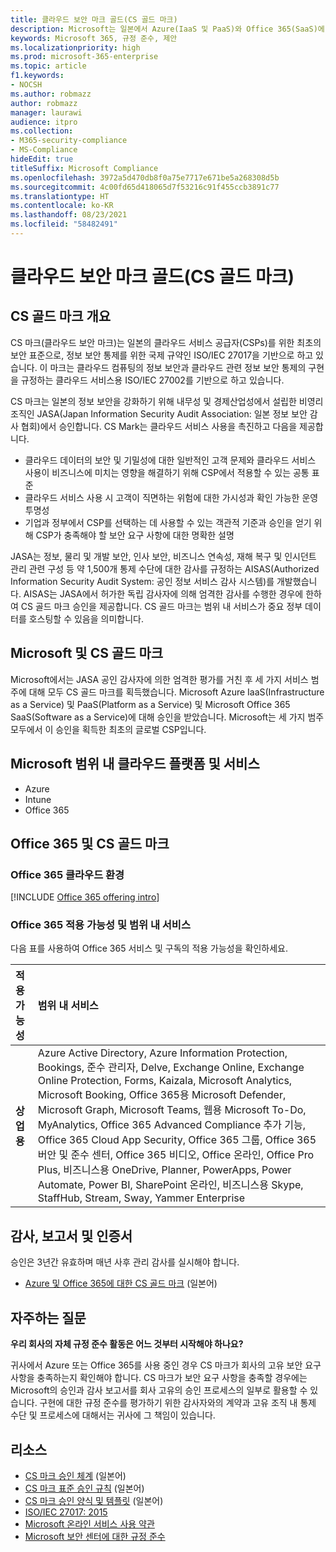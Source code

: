 ```yaml
---
title: 클라우드 보안 마크 골드(CS 골드 마크)
description: Microsoft는 일본에서 Azure(IaaS 및 PaaS)와 Office 365(SaaS)에 대한 CS 골드 마크를 받았습니다.
keywords: Microsoft 365, 규정 준수, 제안
ms.localizationpriority: high
ms.prod: microsoft-365-enterprise
ms.topic: article
f1.keywords:
- NOCSH
ms.author: robmazz
author: robmazz
manager: laurawi
audience: itpro
ms.collection:
- M365-security-compliance
- MS-Compliance
hideEdit: true
titleSuffix: Microsoft Compliance
ms.openlocfilehash: 3972a5d470db8f0a75e7717e671be5a268308d5b
ms.sourcegitcommit: 4c00fd65d418065d7f53216c91f455ccb3891c77
ms.translationtype: HT
ms.contentlocale: ko-KR
ms.lasthandoff: 08/23/2021
ms.locfileid: "58482491"
---
```

# <a name="cloud-security-mark-gold-cs-gold-mark"></a>클라우드 보안 마크 골드(CS 골드 마크)

## <a name="cs-gold-mark-overview"></a>CS 골드 마크 개요

CS 마크(클라우드 보안 마크)는 일본의 클라우드 서비스 공급자(CSPs)를 위한 최초의 보안 표준으로, 정보 보안 통제를 위한 국제 규약인 ISO/IEC 27017을 기반으로 하고 있습니다. 이 마크는 클라우드 컴퓨팅의 정보 보안과 클라우드 관련 정보 보안 통제의 구현을 규정하는 클라우드 서비스용 ISO/IEC 27002를 기반으로 하고 있습니다.

CS 마크는 일본의 정보 보안을 강화하기 위해 내무성 및 경제산업성에서 설립한 비영리 조직인 JASA(Japan Information Security Audit Association: 일본 정보 보안 감사 협회)에서 승인합니다. CS Mark는 클라우드 서비스 사용을 촉진하고 다음을 제공합니다.

- 클라우드 데이터의 보안 및 기밀성에 대한 일반적인 고객 문제와 클라우드 서비스 사용이 비즈니스에 미치는 영향을 해결하기 위해 CSP에서 적용할 수 있는 공통 표준
- 클라우드 서비스 사용 시 고객이 직면하는 위험에 대한 가시성과 확인 가능한 운영 투명성
- 기업과 정부에서 CSP를 선택하는 데 사용할 수 있는 객관적 기준과 승인을 얻기 위해 CSP가 충족해야 할 보안 요구 사항에 대한 명확한 설명

JASA는 정보, 물리 및 개발 보안, 인사 보안, 비즈니스 연속성, 재해 복구 및 인시던트 관리 관련 구성 등 약 1,500개 통제 수단에 대한 감사를 규정하는 AISAS(Authorized Information Security Audit System: 공인 정보 서비스 감사 시스템)를 개발했습니다. AISAS는 JASA에서 허가한 독립 감사자에 의해 엄격한 감사를 수행한 경우에 한하여 CS 골드 마크 승인을 제공합니다. CS 골드 마크는 범위 내 서비스가 중요 정부 데이터를 호스팅할 수 있음을 의미합니다.

## <a name="microsoft-and-cs-gold-mark"></a>Microsoft 및 CS 골드 마크

Microsoft에서는 JASA 공인 감사자에 의한 엄격한 평가를 거친 후 세 가지 서비스 범주에 대해 모두 CS 골드 마크를 획득했습니다. Microsoft Azure IaaS(Infrastructure as a Service) 및 PaaS(Platform as a Service) 및 Microsoft Office 365 SaaS(Software as a Service)에 대해 승인을 받았습니다. Microsoft는 세 가지 범주 모두에서 이 승인을 획득한 최초의 글로벌 CSP입니다.

## <a name="microsoft-in-scope-cloud-platforms--services"></a>Microsoft 범위 내 클라우드 플랫폼 및 서비스

- Azure
- Intune
- Office 365

## <a name="office-365-and-cs-gold-mark"></a>Office 365 및 CS 골드 마크

### <a name="office-365-cloud-environments"></a>Office 365 클라우드 환경

[!INCLUDE [Office 365 offering intro](../includes/o365-offering-introduction.md)]

### <a name="office-365-applicability-and-in-scope-services"></a>Office 365 적용 가능성 및 범위 내 서비스

다음 표를 사용하여 Office 365 서비스 및 구독의 적용 가능성을 확인하세요.

| **적용 가능성** | **범위 내 서비스** |
|:------------------|:----------------------|
| **상업용** | Azure Active Directory, Azure Information Protection, Bookings, 준수 관리자, Delve, Exchange Online, Exchange Online Protection, Forms, Kaizala, Microsoft Analytics, Microsoft Booking, Office 365용 Microsoft Defender, Microsoft Graph, Microsoft Teams, 웹용 Microsoft To-Do, MyAnalytics, Office 365 Advanced Compliance 추가 기능, Office 365 Cloud App Security, Office 365 그룹, Office 365 버안 및 준수 센터, Office 365 비디오, Office 온라인, Office Pro Plus, 비즈니스용 OneDrive, Planner, PowerApps, Power Automate, Power BI, SharePoint 온라인, 비즈니스용 Skype, StaffHub, Stream, Sway, Yammer Enterprise |

## <a name="audits-reports-and-certificates"></a>감사, 보고서 및 인증서

승인은 3년간 유효하며 매년 사후 관리 감사를 실시해야 합니다.

- [Azure 및 Office 365에 대한 CS 골드 마크](https://jcispa.jasa.jp/cs_mark_co/cs_gold_mark_co/) (일본어)

## <a name="frequently-asked-questions"></a>자주하는 질문

**우리 회사의 자체 규정 준수 활동은 어느 것부터 시작해야 하나요?**

귀사에서 Azure 또는 Office 365를 사용 중인 경우 CS 마크가 회사의 고유 보안 요구 사항을 충족하는지 확인해야 합니다. CS 마크가 보안 요구 사항을 충족할 경우에는 Microsoft의 승인과 감사 보고서를 회사 고유의 승인 프로세스의 일부로 활용할 수 있습니다. 구현에 대한 규정 준수를 평가하기 위한 감사자와의 계약과 고유 조직 내 통제 수단 및 프로세스에 대해서는 귀사에 그 책임이 있습니다.

## <a name="resources"></a>리소스

- [CS 마크 승인 체계](https://jcispa.jasa.jp/cloud_security/) (일본어)
- [CS 마크 표준 승인 규칙](https://jcispa.jasa.jp/cloud_security/jcispa_regulation/) (일본어)
- [CS 마크 승인 양식 및 템플릿](https://jcispa.jasa.jp/cloud_security/jcispa_regulation_form/) (일본어)
- [ISO/IEC 27017: 2015](https://www.iso.org/iso/home/store/catalogue_tc/catalogue_detail.htm?csnumber=43757)
- [Microsoft 온라인 서비스 사용 약관](https://aka.ms/Online-Services-Terms)
- [Microsoft 보안 센터에 대한 규정 준수](https://www.microsoft.com/trust-center/compliance/compliance-overview)
